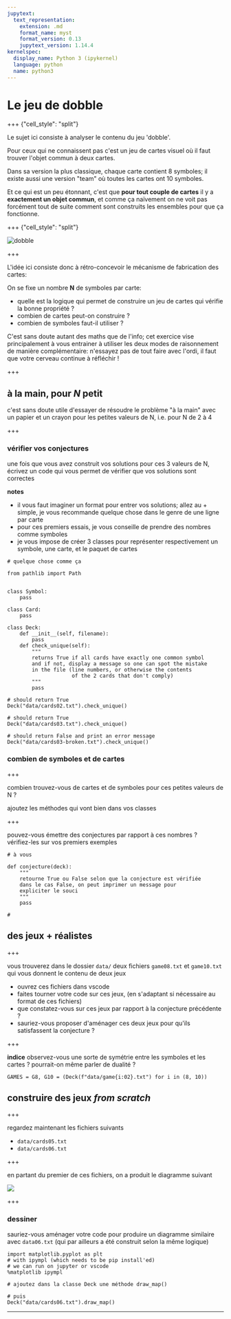 ```yaml
---
jupytext:
  text_representation:
    extension: .md
    format_name: myst
    format_version: 0.13
    jupytext_version: 1.14.4
kernelspec:
  display_name: Python 3 (ipykernel)
  language: python
  name: python3
---
```


# Le jeu de dobble

+++ {"cell_style": "split"}

Le sujet ici consiste à analyser le contenu du jeu 'dobble'.

Pour ceux qui ne connaissent pas c'est un jeu de cartes visuel où il faut trouver l'objet commun à deux cartes.

Dans sa version la plus classique, chaque carte contient 8 symboles; il existe aussi une version "team" où toutes les cartes ont 10 symboles.

Et ce qui est un peu étonnant, c'est que **pour tout couple de cartes** il y a **exactement un objet commun**, et comme ça naïvement on ne voit pas forcément tout de suite comment sont construits les ensembles pour que ça fonctionne.

+++ {"cell_style": "split"}

![dobble](media/dobble.png)

+++

L'idée ici consiste donc à rétro-concevoir le mécanisme de fabrication des cartes:

On se fixe un nombre **N** de symboles par carte:
* quelle est la logique qui permet de construire un jeu de cartes qui vérifie la bonne propriété  ?
* combien de cartes peut-on construire ?
* combien de symboles faut-il utiliser ?

C'est sans doute autant des maths que de l'info; cet exercice vise principalement à vous entrainer à utiliser les deux modes de raisonnement de manière complémentaire: n'essayez pas de tout faire avec l'ordi, il faut que votre cerveau continue à réfléchir !

+++

## à la main, pour *N* petit

c'est sans doute utile d'essayer de résoudre le problème "à la main" avec un papier et un crayon pour les petites valeurs de N, i.e. pour N de 2 à 4

+++

### vérifier vos conjectures

une fois que vous avez construit vos solutions pour ces 3 valeurs de N, écrivez un code qui vous permet de vérifier que vos solutions sont correctes

**notes**

* il vous faut imaginer un format pour entrer vos solutions; allez au + simple, je vous recommande quelque chose dans le genre de une ligne par carte
* pour ces premiers essais, je vous conseille de prendre des nombres comme symboles
* je vous impose de créer 3 classes pour représenter respectivement un symbole, une carte, et le paquet de cartes

```{code-cell}
# quelque chose comme ça

from pathlib import Path


class Symbol:
    pass

class Card:
    pass

class Deck:
    def __init__(self, filename):
        pass
    def check_unique(self):
        """
        returns True if all cards have exactly one common symbol
        and if not, display a message so one can spot the mistake 
        in the file (line numbers, or otherwise the contents 
                     of the 2 cards that don't comply)
        """
        pass
```

```{code-cell}
# should return True
Deck("data/cards02.txt").check_unique()
```

```{code-cell}
# should return True
Deck("data/cards03.txt").check_unique()
```

```{code-cell}
# should return False and print an error message
Deck("data/cards03-broken.txt").check_unique()
```

### combien de symboles et de cartes

+++

combien trouvez-vous de cartes et de symboles pour ces petites valeurs de N ?

ajoutez les méthodes qui vont bien dans vos classes

+++

pouvez-vous émettre des conjectures par rapport à ces nombres ?  
vérifiez-les sur vos premiers exemples

```{code-cell}
# à vous

def conjecture(deck):
    """
    retourne True ou False selon que la conjecture est vérifiée
    dans le cas False, on peut imprimer un message pour 
    expliciter le souci
    """
    pass
```

```{code-cell}
# 
```

## des jeux + réalistes

+++

vous trouverez dans le dossier `data/` deux fichiers `game08.txt` et `game10.txt` qui vous donnent le contenu de deux jeux

* ouvrez ces fichiers dans vscode
* faites tourner votre code sur ces jeux, (en s'adaptant si nécessaire au format de ces fichiers)
* que constatez-vous sur ces jeux par rapport à la conjecture précédente ?
* sauriez-vous proposer d'aménager ces deux jeux pour qu'ils satisfassent la conjecture ?

+++

**indice** observez-vous une sorte de symétrie entre les symboles et les cartes ? pourrait-on même parler de dualité ?

```{code-cell}
GAMES = G8, G10 = (Deck(f"data/game{i:02}.txt") for i in (8, 10))
```

## construire des jeux *from scratch*

+++

regardez maintenant les fichiers suivants

* `data/cards05.txt`
* `data/cards06.txt`

+++

en partant du premier de ces fichiers, on a produit le diagramme suivant

![](media/cards05.svg)

+++

### dessiner

sauriez-vous aménager votre code pour produire un diagramme similaire avec `data06.txt` (qui par ailleurs a été construit selon la même logique)

```{code-cell}
import matplotlib.pyplot as plt
# with ipympl (which needs to be pip install'ed) 
# we can run on jupyter or vscode
%matplotlib ipympl
```

```{code-cell}
# ajoutez dans la classe Deck une méthode draw_map()
```

```{code-cell}
# puis
Deck("data/cards06.txt").draw_map()
```

---
